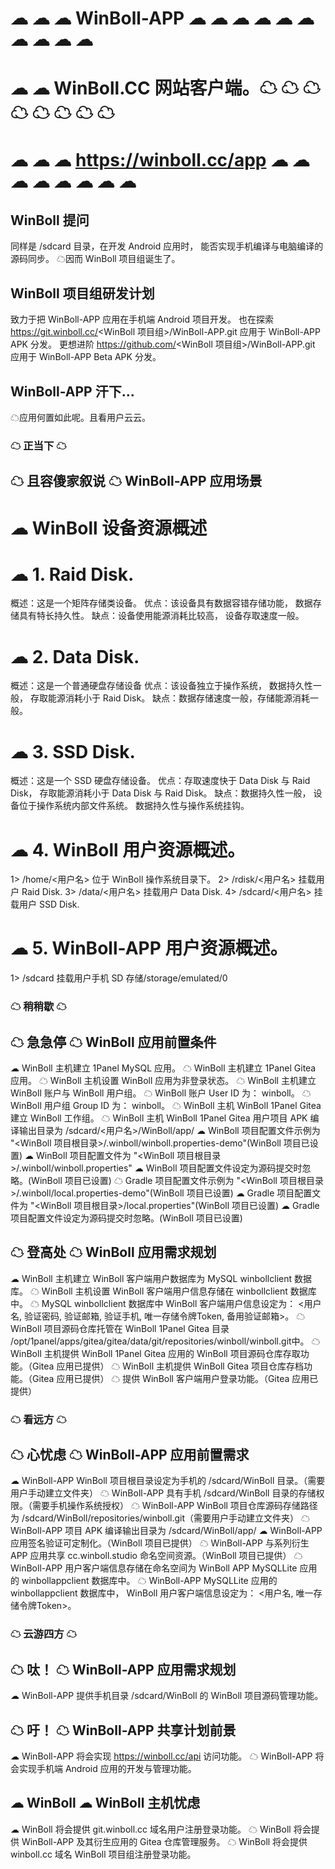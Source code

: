 # ☁ ☁ ☁ WinBoll-APP ☁ ☁ ☁ ☁ ☁ ☁   ☁ ☁   ☁  ☁
# ☁    ☁ WinBoll.CC 网站客户端。☁ ☁   ☁ ☁ ☁ ☁  ☁ ☁
# ☁ ☁ ☁ https://winboll.cc/app ☁ ☁ ☁ ☁  ☁ ☁ ☁ ☁

## WinBoll 提问
同样是 /sdcard 目录，在开发 Android 应用时，
能否实现手机编译与电脑编译的源码同步。
☁因而 WinBoll 项目组诞生了。

## WinBoll 项目组研发计划
致力于把 WinBoll-APP 应用在手机端 Android 项目开发。
也在探索 https://git.winboll.cc/<WinBoll 项目组>/WinBoll-APP.git 应用于 WinBoll-APP APK 分发。
更想进阶 https://github.com/<WinBoll 项目组>/WinBoll-APP.git 应用于 WinBoll-APP Beta APK 分发。

## WinBoll-APP 汗下...
☁应用何置如此呢。且看用户云云。

### ☁ 正当下 ☁ ###
## ☁ 且容傻家叙说 ☁ WinBoll-APP 应用场景
# ☁ WinBoll 设备资源概述
# ☁ 1. Raid Disk.
概述：这是一个矩阵存储类设备。
优点：该设备具有数据容错存储功能，
     数据存储具有特长持久性。
缺点：设备使用能源消耗比较高，
     设备存取速度一般。
     
# ☁ 2. Data Disk.
概述：这是一个普通硬盘存储设备
优点：该设备独立于操作系统，
     数据持久性一般，
     存取能源消耗小于 Raid Disk。
缺点：数据存储速度一般，存储能源消耗一般。

# ☁ 3. SSD Disk.
概述：这是一个 SSD 硬盘存储设备。
优点：存取速度快于 Data Disk 与 Raid Disk，
     存取能源消耗小于 Data Disk 与 Raid Disk。
缺点：数据持久性一般，
     设备位于操作系统内部文件系统。
     数据持久性与操作系统挂钩。
     
# ☁ 4. WinBoll 用户资源概述。
1> /home/<用户名> 位于 WinBoll 操作系统目录下。
2> /rdisk/<用户名> 挂载用户 Raid Disk.
3> /data/<用户名> 挂载用户 Data Disk.
4> /sdcard/<用户名> 挂载用户 SSD Disk.

# ☁ 5. WinBoll-APP 用户资源概述。
1> /sdcard 挂载用户手机 SD 存储/storage/emulated/0

### ☁ 稍稍歇 ☁ ###
## ☁ 急急停 ☁ WinBoll 应用前置条件
☁ WinBoll 主机建立 1Panel MySQL 应用。
☁ WinBoll 主机建立 1Panel Gitea 应用。
☁ WinBoll 主机设置 WinBoll 应用为非登录状态。
☁ WinBoll 主机建立 WinBoll 账户与 WinBoll 用户组。
☁ WinBoll 账户 User ID 为： winboll。
☁ WinBoll 用户组 Group ID 为： winboll。
☁ WinBoll 主机 WinBoll 1Panel Gitea 建立 WinBoll 工作组。
☁ WinBoll 主机 WinBoll 1Panel Gitea 用户项目 APK 编译输出目录为 /sdcard/<用户名>/WinBoll/app/
☁ WinBoll 项目配置文件示例为 "<WinBoll 项目根目录>/.winboll/winboll.properties-demo"(WinBoll 项目已设置)
☁ WinBoll 项目配置文件为 "<WinBoll 项目根目录>/.winboll/winboll.properties"
☁ WinBoll 项目配置文件设定为源码提交时忽略。(WinBoll 项目已设置)
☁ Gradle 项目配置文件示例为 "<WinBoll 项目根目录>/.winboll/local.properties-demo"(WinBoll 项目已设置)
☁ Gradle 项目配置文件为 "<WinBoll 项目根目录>/local.properties"(WinBoll 项目已设置)
☁ Gradle 项目配置文件设定为源码提交时忽略。(WinBoll 项目已设置)

## ☁ 登高处 ☁ WinBoll 应用需求规划
☁ WinBoll 主机建立 WinBoll 客户端用户数据库为 MySQL winbollclient 数据库。
☁ WinBoll 主机设置 WinBoll 客户端用户信息存储在 winbollclient 数据库中。
☁ MySQL winbollclient 数据库中
   WinBoll 客户端用户信息设定为：
   <用户名, 验证密码, 验证邮箱, 验证手机, 唯一存储令牌Token, 备用验证邮箱>。
☁ WinBoll 项目源码仓库托管在 WinBoll 1Panel Gitea 目录 /opt/1panel/apps/gitea/gitea/data/git/repositories/winboll/winboll.git中。
☁ WinBoll 主机提供 WinBoll 1Panel Gitea 应用的 WinBoll 项目源码仓库存取功能。（Gitea 应用已提供）
☁ WinBoll 主机提供 WinBoll Gitea 项目仓库存档功能。（Gitea 应用已提供）
☁ 提供 WinBoll 客户端用户登录功能。（Gitea 应用已提供）

### ☁ 看远方 ☁ ###
## ☁ 心忧虑 ☁ WinBoll-APP 应用前置需求
☁ WinBoll-APP WinBoll 项目根目录设定为手机的 /sdcard/WinBoll 目录。（需要用户手动建立文件夹）
☁ WinBoll-APP 具有手机 /sdcard/WinBoll 目录的存储权限。（需要手机操作系统授权）
☁ WinBoll-APP WinBoll 项目仓库源码存储路径为 /sdcard/WinBoll/repositories/winboll.git（需要用户手动建立文件夹）
☁ WinBoll-APP 项目 APK 编译输出目录为 /sdcard/WinBoll/app/
☁ WinBoll-APP 应用签名验证可定制化。（WinBoll 项目已提供）
☁ WinBoll-APP 与系列衍生 APP 应用共享 cc.winboll.studio 命名空间资源。（WinBoll 项目已提供）
☁ WinBoll-APP 用户客户端信息存储在命名空间为 WinBoll APP MySQLLite 应用的 winbollappclient 数据库中。
☁ WinBoll-APP MySQLLite 应用的 winbollappclient 数据库中， 
   WinBoll 用户客户端信息设定为：
   <用户名, 唯一存储令牌Token>。

### ☁ 云游四方 ☁ ###
## ☁ 呔！ ☁ WinBoll-APP 应用需求规划
☁ WinBoll-APP 提供手机目录 /sdcard/WinBoll 的 WinBoll 项目源码管理功能。 

## ☁ 吁！ ☁ WinBoll-APP 共享计划前景
☁ WinBoll-APP 将会实现 https://winboll.cc/api 访问功能。
☁ WinBoll-APP 将会实现手机端 Android 应用的开发与管理功能。

## ☁ WinBoll ☁ WinBoll 主机忧虑
☁ WinBoll 将会提供 git.winboll.cc 域名用户注册登录功能。
☁ WinBoll 将会提供 WinBoll-APP 及其衍生应用的 Gitea 仓库管理服务。
☁ WinBoll 将会提供 winboll.cc 域名 WinBoll 项目组注册登录功能。


